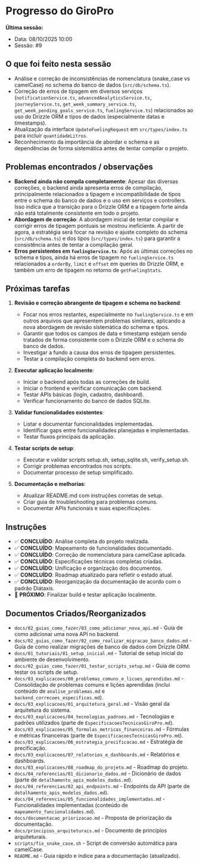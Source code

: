 # Progresso do GiroPro

**Última sessão:**
- Data: 08/10/2025 10:00
- Sessão: #9

## O que foi feito nesta sessão
- Análise e correção de inconsistências de nomenclatura (snake_case vs camelCase) no schema do banco de dados (`src/db/schema.ts`).
- Correção de erros de tipagem em diversos serviços (`notificationService.ts`, `advancedAnalyticsService.ts`, `journeyService.ts`, `get_week_summary_service.ts`, `get_week_pending_goals_service.ts`, `fuelingService.ts`) relacionados ao uso do Drizzle ORM e tipos de dados (especialmente datas e timestamps).
- Atualização da interface `UpdateFuelingRequest` em `src/types/index.ts` para incluir `quantidadeLitros`.
- Reconhecimento da importância de abordar o schema e as dependências de forma sistemática antes de tentar compilar o projeto.

## Problemas encontrados / observações
- **Backend ainda não compila completamente**: Apesar das diversas correções, o backend ainda apresenta erros de compilação, principalmente relacionados a tipagem e incompatibilidade de tipos entre o schema do banco de dados e o uso em serviços e controllers. Isso indica que a transição para o Drizzle ORM e a tipagem forte ainda não está totalmente consistente em todo o projeto.
- **Abordagem de correção**: A abordagem inicial de tentar compilar e corrigir erros de tipagem pontuais se mostrou ineficiente. A partir de agora, a estratégia será focar na revisão e ajuste completo do schema (`src/db/schema.ts`) e dos tipos (`src/types/index.ts`) para garantir a consistência antes de tentar a compilação geral.
- **Erros persistentes em `fuelingService.ts`**: Após as últimas correções no schema e tipos, ainda há erros de tipagem no `fuelingService.ts` relacionados a `orderBy`, `limit` e `offset` em queries do Drizzle ORM, e também um erro de tipagem no retorno de `getFuelingStats`.

## Próximas tarefas
1. **Revisão e correção abrangente de tipagem e schema no backend**:
   - Focar nos erros restantes, especialmente no `fuelingService.ts` e em outros arquivos que apresentem problemas similares, aplicando a nova abordagem de revisão sistemática do schema e tipos.
   - Garantir que todos os campos de data e timestamp estejam sendo tratados de forma consistente com o Drizzle ORM e o schema do banco de dados.
   - Investigar a fundo a causa dos erros de tipagem persistentes.
   - Testar a compilação completa do backend sem erros.

2. **Executar aplicação localmente**:
   - Iniciar o backend após todas as correções de build.
   - Iniciar o frontend e verificar comunicação com backend.
   - Testar APIs básicas (login, cadastro, dashboard).
   - Verificar funcionamento do banco de dados SQLite.

3. **Validar funcionalidades existentes**:
   - Listar e documentar funcionalidades implementadas.
   - Identificar gaps entre funcionalidades planejadas e implementadas.
   - Testar fluxos principais da aplicação.

4. **Testar scripts de setup**:
   - Executar e validar scripts setup.sh, setup_sqlite.sh, verify_setup.sh.
   - Corrigir problemas encontrados nos scripts.
   - Documentar processo de setup simplificado.

5. **Documentação e melhorias**:
   - Atualizar README.md com instruções corretas de setup.
   - Criar guia de troubleshooting para problemas comuns.
   - Documentar APIs funcionais e suas especificações.

## Instruções
- ✅ **CONCLUÍDO**: Análise completa do projeto realizada.
- ✅ **CONCLUÍDO**: Mapeamento de funcionalidades documentado.
- ✅ **CONCLUÍDO**: Correção de nomenclatura para camelCase aplicada.
- ✅ **CONCLUÍDO**: Especificações técnicas completas criadas.
- ✅ **CONCLUÍDO**: Unificação e organização dos documentos.
- ✅ **CONCLUÍDO**: Roadmap atualizado para refletir o estado atual.
- ✅ **CONCLUÍDO**: Reorganização da documentação de acordo com o padrão Diátaxis.
- 🔄 **PRÓXIMO**: Finalizar build e testar aplicação localmente.

## Documentos Criados/Reorganizados
- `docs/02_guias_como_fazer/03_como_adicionar_nova_api.md` - Guia de como adicionar uma nova API no backend.
- `docs/02_guias_como_fazer/02_como_realizar_migracao_banco_dados.md` - Guia de como realizar migrações de banco de dados com Drizzle ORM.
- `docs/01_tutoriais/01_setup_inicial.md` - Tutorial de setup inicial do ambiente de desenvolvimento.
- `docs/02_guias_como_fazer/01_testar_scripts_setup.md` - Guia de como testar os scripts de setup.
- `docs/03_explicacoes/00_problemas_comuns_e_licoes_aprendidas.md` - Consolidação de problemas comuns e lições aprendidas (inclui conteúdo de `analise_problemas.md` e `backend_correcoes_especificas.md`).
- `docs/03_explicacoes/01_arquitetura_geral.md` - Visão geral da arquitetura do sistema.
- `docs/03_explicacoes/04_tecnologias_padroes.md` - Tecnologias e padrões utilizados (parte de `EspecificacoesTecnicasGiroPro.md`).
- `docs/03_explicacoes/05_formulas_metricas_financeiras.md` - Fórmulas e métricas financeiras (parte de `EspecificacoesTecnicasGiroPro.md`).
- `docs/03_explicacoes/06_estrategia_precificacao.md` - Estratégia de precificação.
- `docs/03_explicacoes/07_relatorios_e_dashboards.md` - Relatórios e dashboards.
- `docs/03_explicacoes/08_roadmap_do_projeto.md` - Roadmap do projeto.
- `docs/04_referencias/01_dicionario_dados.md` - Dicionário de dados (parte de `detalhamento_apis_modelos_dados.md`).
- `docs/04_referencias/02_api_endpoints.md` - Endpoints da API (parte de `detalhamento_apis_modelos_dados.md`).
- `docs/04_referencias/05_funcionalidades_implementadas.md` - Funcionalidades implementadas (conteúdo de `mapeamento_funcionalidades.md`).
- `docs/documentacao_priorizacao.md` - Proposta de priorização da documentação.
- `docs/principios_arquiteturais.md` - Documento de princípios arquiteturais.
- `scripts/fix_snake_case.sh` - Script de conversão automática para camelCase.
- `README.md` - Guia rápido e índice para a documentação (atualizado).


